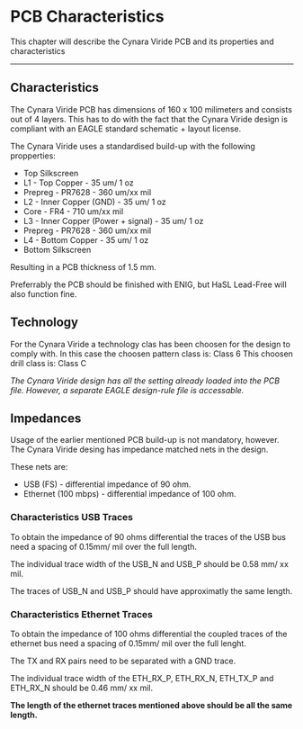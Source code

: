 
PCB Characteristics
===================

This chapter will describe the Cynara Viride PCB and its properties and characteristics

----

Characteristics
----------
The Cynara Viride PCB has dimensions of 160 x 100 milimeters and consists out of 4 layers.
This has to do with the fact that the Cynara Viride design is compliant with an EAGLE standard schematic + layout license.

The Cynara Viride uses a standardised build-up with the following propperties:

* Top Silkscreen
* L1 - Top Copper - 35 um/ 1 oz 
* Prepreg - PR7628 - 360 um/xx mil 
* L2 - Inner Copper (GND) - 35 um/ 1 oz
* Core - FR4 - 710 um/xx mil
* L3 - Inner Copper (Power + signal) - 35 um/ 1 oz
* Prepreg - PR7628 - 360 um/xx mil 
* L4 - Bottom Copper - 35 um/ 1 oz 
* Bottom Silkscreen

Resulting in a PCB thickness of 1.5 mm.

Preferrably the PCB should be finished with ENIG, but HaSL Lead-Free will also function fine.

Technology
----------

For the Cynara Viride a technology clas has been choosen for the design to comply with.
In this case the choosen pattern class is: Class 6
This choosen drill class is: Class C

*The Cynara Viride design has all the setting already loaded into the PCB file. However, a separate EAGLE design-rule file is accessable.*

Impedances
----------

Usage of the earlier mentioned PCB build-up is not mandatory, however.
The Cynara Viride desing has impedance matched nets in the design.

These nets are:

* USB (FS) - differential impedance of 90 ohm.
* Ethernet (100 mbps) - differential impedance of 100 ohm.


### Characteristics USB Traces

To obtain the impedance of 90 ohms differential the traces of the USB bus need a spacing of 0.15mm/ mil over the full length.

The individual trace width of the USB_N and USB_P should be 0.58 mm/ xx mil.

The traces of USB_N and USB_P should have approximatly the same length.

### Characteristics Ethernet Traces

To obtain the impedance of 100 ohms differential the coupled traces of the ethernet bus need a spacing of 0.15mm/ mil over the full lenght.

The TX and RX pairs need to be separated with a GND trace.

The individual trace width of the ETH_RX_P, ETH_RX_N, ETH_TX_P and ETH_RX_N should be 0.46 mm/ xx mil.

**The length of the ethernet traces mentioned above should be all the same length.**










